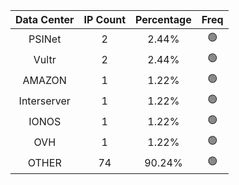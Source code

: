 | Data Center | IP Count | Percentage | Freq |
|:------------:|:--------:|:-----------:|:-----:|
| PSINet | 2 | 2.44% | 🟢 |
| Vultr | 2 | 2.44% | 🟢 |
| AMAZON | 1 | 1.22% | 🟢 |
| Interserver | 1 | 1.22% | 🟢 |
| IONOS | 1 | 1.22% | 🟢 |
| OVH | 1 | 1.22% | 🟢 |
| OTHER | 74 | 90.24% | 🟢 |
